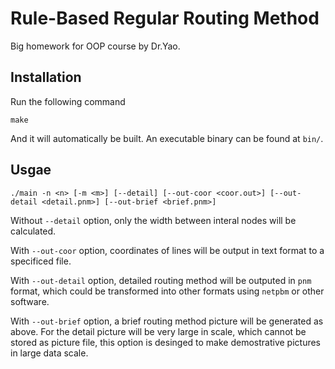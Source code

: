 Rule-Based Regular Routing Method
===
Big homework for OOP course by Dr.Yao.

## Installation
Run the following command

	make 

And it will automatically be built. An executable binary can be found at `bin/`.

## Usgae
	./main -n <n> [-m <m>] [--detail] [--out-coor <coor.out>] [--out-detail <detail.pnm>] [--out-brief <brief.pnm>]

Without `--detail` option, only the width between interal nodes will be calculated.

With `--out-coor` option, coordinates of lines will be output in text format to a specificed file.

With `--out-detail` option, detailed routing method will be outputed in `pnm` format, which could be transformed into other formats using `netpbm` or other software.

With `--out-brief` option, a brief routing method picture will be generated as above. For the detail picture will be very large in scale, which cannot be stored as picture file, this option is desinged to make demostrative pictures in large data scale. 
